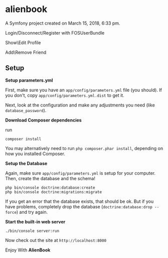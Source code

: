 alienbook
=========

A Symfony project created on March 15, 2018, 6:33 pm.


Login/Disconnect/Register with FOSUserBundle

Show\Edit Profile

Add\Remove Friend

## Setup

**Setup parameters.yml**

First, make sure you have an `app/config/parameters.yml`
file (you should). If you don't, copy `app/config/parameters.yml.dist`
to get it.

Next, look at the configuration and make any adjustments you
need (like `database_password`).

**Download Composer dependencies**

run
```
composer install
```

You may alternatively need to run `php composer.phar install`, depending
on how you installed Composer.



**Setup the Database**

Again, make sure `app/config/parameters.yml` is setup
for your computer. Then, create the database and the
schema!

```
php bin/console doctrine:database:create
php bin/console doctrine:migrations:migrate
```

If you get an error that the database exists, that should
be ok. But if you have problems, completely drop the
database (`doctrine:database:drop --force`) and try again.

**Start the built-in web server**

```
./bin/console server:run
```

Now check out the site at `http://localhost:8000`


Enjoy With **AlienBook**